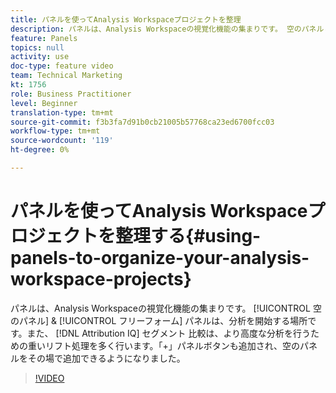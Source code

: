 ```yaml
---
title: パネルを使ってAnalysis Workspaceプロジェクトを整理
description: パネルは、Analysis Workspaceの視覚化機能の集まりです。 空のパネルとフリーフォームパネルは、分析を開始する場所です。Attribution IQとセグメント比較は、より高度な分析を行うために、難しい作業の多くを行います。 「+」パネルボタンも追加され、空のパネルをその場で追加できるようになりました。
feature: Panels
topics: null
activity: use
doc-type: feature video
team: Technical Marketing
kt: 1756
role: Business Practitioner
level: Beginner
translation-type: tm+mt
source-git-commit: f3b3fa7d91b0cb21005b57768ca23ed6700fcc03
workflow-type: tm+mt
source-wordcount: '119'
ht-degree: 0%

---
```



# パネルを使ってAnalysis Workspaceプロジェクトを整理する{#using-panels-to-organize-your-analysis-workspace-projects}

パネルは、Analysis Workspaceの視覚化機能の集まりです。 [!UICONTROL 空のパネル] &amp; [!UICONTROL フリーフォーム] パネルは、分析を開始する場所です。また、 [!DNL Attribution IQ] セグメント  比較は、より高度な分析を行うための重いリフト処理を多く行います。「+」パネルボタンも追加され、空のパネルをその場で追加できるようになりました。

>[!VIDEO](https://video.tv.adobe.com/v/23388/?quality=12)
